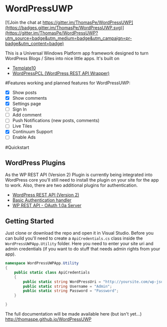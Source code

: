 # WordPressUWP

[![Join the chat at https://gitter.im/ThomasPe/WordPressUWP](https://badges.gitter.im/ThomasPe/WordPressUWP.svg)](https://gitter.im/ThomasPe/WordPressUWP?utm_source=badge&utm_medium=badge&utm_campaign=pr-badge&utm_content=badge)

This is a Universal Windows Platform app framework designed to turn WordPress Blogs / Sites into nice little apps. It's built on
* [Template10](https://github.com/Windows-XAML/Template10/wiki)
* [WordPressPCL (WordPress REST API Wrapper)](https://github.com/ThomasPe/WordPressPCL)

#Features
working and planned features for WordPressUWP:
- [x] Show posts
- [x] Show comments
- [x] Settings page
- [ ] Sign In
- [ ] Add comment
- [ ] Push Notifications (new posts, comments)
- [ ] Live Tiles
- [x] Continuum Support
- [ ] Enable Ads

#Quickstart

## WordPress Plugins
As the WP REST API (Version 2) Plugin is currently being integrated into WordPress core you'll still need to install the plugin on your site for the app to work. Also, there are two additional plugins for authentication.

* [WordPress REST API (Version 2)](https://wordpress.org/plugins/rest-api/)
* [Basic Authentication handler](https://github.com/WP-API/Basic-Auth)
* [WP REST API - OAuth 1.0a Server](https://github.com/WP-API/OAuth1)

## Getting Started

Just clone or download the repo and open it in Visual Studio. Before you can build you'll need to create a `ApiCredentials.cs` class inside the `WordPressUWPApp.Utility` folder. Here you need to enter your site uri and admin credentials (if you want to do stuff that needs admin rights from your app).

```c#
namespace WordPressUWPApp.Utility
{
    public static class ApiCredentials
    {
        public static string WordPressUri = "http://yoursite.com/wp-json/wp/v2/";
        public static string Username = "Admin";
        public static string Password = "Password";
    }

}

```
    

The full documentation will be made available here (but isn't yet...) 
http://thomaspe.github.io/WordPressUWP

